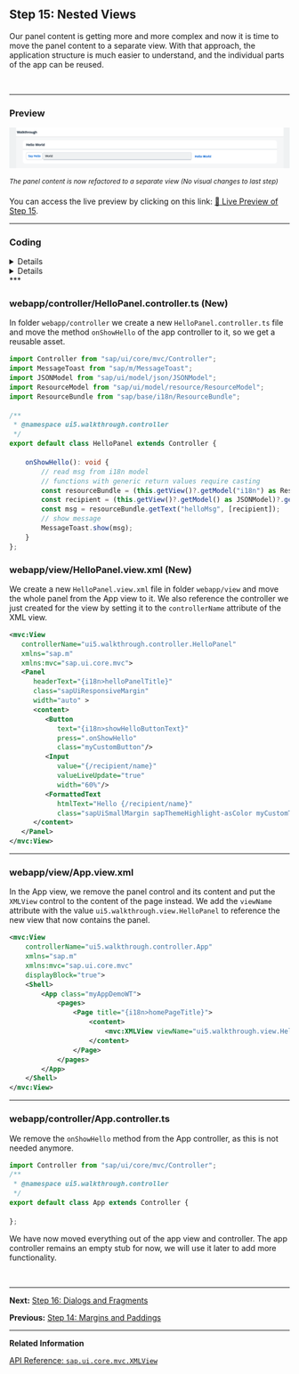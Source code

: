 ## Step 15: Nested Views

Our panel content is getting more and more complex and now it is time to move the panel content to a separate view. With that approach, the application structure is much easier to understand, and the individual parts of the app can be reused.

&nbsp;

***

### Preview
  
![](assets/loiof3724d2f97e94a78b27d8ab01ff9c37d_LowRes.png "The panel content is now refactored to a separate view \(No visual changes to last step\)")

<sup>*The panel content is now refactored to a separate view \(No visual changes to last step\)*</sup>

You can access the live preview by clicking on this link: [🔗 Live Preview of Step 15](https://sap-samples.github.io/ui5-typescript-walkthrough/build/15/index-cdn.html).

***


### Coding

<details class="ts-only">

You can download the solution for this step here: [📥 Download step 15](https://sap-samples.github.io/ui5-typescript-walkthrough/ui5-typescript-walkthrough-step-15.zip).

</details>

<details class="js-only">

You can download the solution for this step here: [📥 Download step 15](https://sap-samples.github.io/ui5-typescript-walkthrough/ui5-typescript-walkthrough-step-15-js.zip).

</details>
***

### webapp/controller/HelloPanel.controller.ts \(New\)

In folder `webapp/controller` we create a new `HelloPanel.controller.ts` file and move the method `onShowHello` of the app controller to it, so we get a reusable asset.

```ts
import Controller from "sap/ui/core/mvc/Controller";
import MessageToast from "sap/m/MessageToast";
import JSONModel from "sap/ui/model/json/JSONModel";
import ResourceModel from "sap/ui/model/resource/ResourceModel";
import ResourceBundle from "sap/base/i18n/ResourceBundle";

/**
 * @namespace ui5.walkthrough.controller
 */
export default class HelloPanel extends Controller {
    
    onShowHello(): void {
        // read msg from i18n model
        // functions with generic return values require casting 
        const resourceBundle = (this.getView()?.getModel("i18n") as ResourceModel)?.getResourceBundle() as ResourceBundle;
        const recipient = (this.getView()?.getModel() as JSONModel)?.getProperty("/recipient/name");
        const msg = resourceBundle.getText("helloMsg", [recipient]);
        // show message
        MessageToast.show(msg);
    }
};
```

### webapp/view/HelloPanel.view.xml \(New\)

We create a new `HelloPanel.view.xml` file in folder `webapp/view` and move the whole panel from the App view to it. We also reference the controller we just created for the view by setting it to the `controllerName` attribute of the XML view.

```xml
<mvc:View
   controllerName="ui5.walkthrough.controller.HelloPanel"
   xmlns="sap.m"
   xmlns:mvc="sap.ui.core.mvc">
   <Panel
      headerText="{i18n>helloPanelTitle}"
      class="sapUiResponsiveMargin"
      width="auto" >
      <content>
         <Button
            text="{i18n>showHelloButtonText}"
            press=".onShowHello"
            class="myCustomButton"/>
         <Input
            value="{/recipient/name}"
            valueLiveUpdate="true"
            width="60%"/>
         <FormattedText
            htmlText="Hello {/recipient/name}"
            class="sapUiSmallMargin sapThemeHighlight-asColor myCustomText"/>
      </content>
   </Panel>
</mvc:View>
```
***

### webapp/view/App.view.xml

In the App view, we remove the panel control and its content and put the `XMLView` control to the content of the page instead. We add the `viewName` attribute with the value `ui5.walkthrough.view.HelloPanel` to reference the new view that now contains the panel.

```xml
<mvc:View
	controllerName="ui5.walkthrough.controller.App"
	xmlns="sap.m"
	xmlns:mvc="sap.ui.core.mvc"
	displayBlock="true">
	<Shell>
		<App class="myAppDemoWT">
			<pages>
				<Page title="{i18n>homePageTitle}">
					<content>
						<mvc:XMLView viewName="ui5.walkthrough.view.HelloPanel"/>
					</content>
				</Page>
			</pages>
		</App>
	</Shell>
</mvc:View>
```

***

### webapp/controller/App.controller.ts

We remove the `onShowHello` method from the App controller, as this is not needed anymore.

```ts
import Controller from "sap/ui/core/mvc/Controller";
/**
 * @namespace ui5.walkthrough.controller
 */
export default class App extends Controller {

};
```

We have now moved everything out of the app view and controller. The app controller remains an empty stub for now, we will use it later to add more functionality.

&nbsp;

***

**Next:** [Step 16: Dialogs and Fragments](../16/README.md "In this step, we will take a closer look at another element which can be used to assemble views: the fragment.")

**Previous:** [Step 14: Margins and Paddings](../14/README.md "Sometimes we need to define some more fine-granular layouts and this is when we can use the flexibility of CSS by adding custom style classes to controls and style them as we like.")

***

**Related Information**  

[API Reference: `sap.ui.core.mvc.XMLView`](https://sdk.openui5.org/api/sap.ui.core.mvc.XMLView#controlProperties)
